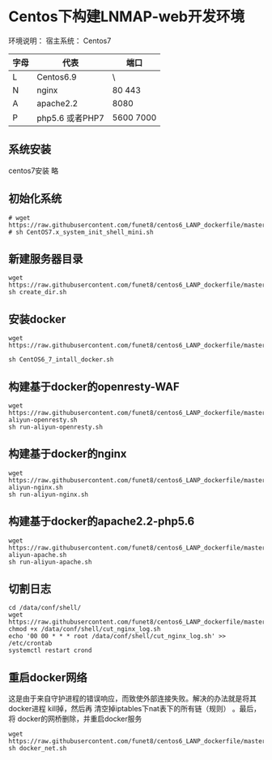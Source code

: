 # Centos下构建LNMAP-web开发环境

环境说明：
宿主系统： Centos7

| 字母| 代表 | 端口 |
|---|---|---|
| L | Centos6.9 | \ |
| N | nginx |80 443|
| A | apache2.2 | 8080 |
| P | php5.6 或者PHP7 |5600 7000 |

## 系统安装
centos7安装 略

## 初始化系统

```
# wget https://raw.githubusercontent.com/funet8/centos6_LANP_dockerfile/master/shell/CentOS7.x_system_init_shell_mini.sh
# sh CentOS7.x_system_init_shell_mini.sh
```

## 新建服务器目录
```
wget https://raw.githubusercontent.com/funet8/centos6_LANP_dockerfile/master/shell/create_dir.sh
sh create_dir.sh
```

## 安装docker
```
wget https://raw.githubusercontent.com/funet8/centos6_LANP_dockerfile/master/shell/CentOS6_7_intall_docker.sh

sh CentOS6_7_intall_docker.sh
```

## 构建基于docker的openresty-WAF
```
wget https://raw.githubusercontent.com/funet8/centos6_LANP_dockerfile/master/shell/run-aliyun-openresty.sh
sh run-aliyun-openresty.sh
```



## 构建基于docker的nginx
```
wget https://raw.githubusercontent.com/funet8/centos6_LANP_dockerfile/master/shell/run-aliyun-nginx.sh
sh run-aliyun-nginx.sh
```



## 构建基于docker的apache2.2-php5.6
```
wget https://raw.githubusercontent.com/funet8/centos6_LANP_dockerfile/master/shell/run-aliyun-apache.sh
sh run-aliyun-apache.sh
```



## 切割日志

```
cd /data/conf/shell/
wget https://raw.githubusercontent.com/funet8/centos6_LANP_dockerfile/master/shell/cut_log_nginx_docker.sh
chmod +x /data/conf/shell/cut_nginx_log.sh
echo '00 00 * * * root /data/conf/shell/cut_nginx_log.sh' >> /etc/crontab
systemctl restart crond
```


## 重启docker网络

这是由于来自守护进程的错误响应，而致使外部连接失败。解决的办法就是将其docker进程 kill掉，然后再 清空掉iptables下nat表下的所有链（规则） 。最后，将 docker的网桥删除，并重启docker服务
```
wget https://raw.githubusercontent.com/funet8/centos6_LANP_dockerfile/master/shell/docker_net.sh
sh docker_net.sh
```




















